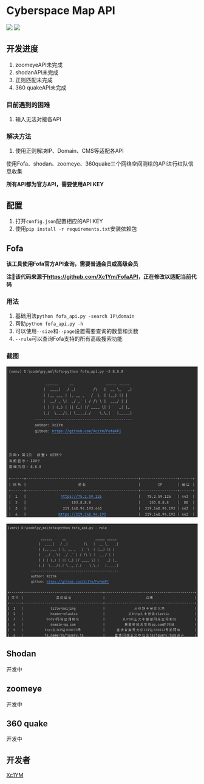 # Cyberspace Map API

![](https://img.shields.io/github/pipenv/locked/python-version/Xc1Ym/cyberspace_map_API)
![](https://img.shields.io/github/license/Xc1Ym/cyberspace_map_API)


## 开发进度
1. zoomeyeAPI未完成
2. shodanAPI未完成
3. 正则匹配未完成
4. 360 quakeAPI未完成

### 目前遇到的困难
1. 输入无法对接各API

### 解决方法
1. 使用正则解决IP、Domain、CMS等适配各API


使用Fofa、shodan、zoomeye、360quake三个网络空间测绘的API进行红队信息收集

**所有API都为官方API，需要使用API KEY**

## 配置

1. 打开`config.json`配置相应的API KEY
2. 使用`pip install -r requirements.txt`安装依赖包

## Fofa

**该工具使用Fofa官方API查询，需要普通会员或高级会员**

**注🔴该代码来源于<https://github.com/Xc1Ym/FofaAPI>，正在修改以适配当前代码**

### 用法

1. 基础用法`python fofa_api.py -search IP\domain`
2. 帮助`python fofa_api.py -h`
3. 可以使用`--size`和`--page`设置需要查询的数量和页数
4. `--rule`可以查询Fofa支持的所有高级搜索功能

### 截图

![](./image/search.png)

![](./image/rule.png)

## Shodan
开发中

## zoomeye
开发中

## 360 quake
开发中

## 开发者
[Xc1YM](https://github.com/Xc1Ym)